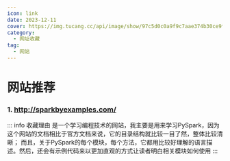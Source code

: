 ```yaml
---
icon: link
date: 2023-12-11
cover: https://img.tucang.cc/api/image/show/97c5d0c0a9f9c7aae374b30ce9f16e6d
category:
  - 网址收藏
tag:
  - 网站
---
```


# 网站推荐
### <HopeIcon icon="support" color="orange" size="2rem"/> 1. http://sparkbyexamples.com/
::: info 收藏理由
是一个学习编程技术的网站，我主要是用来学习PySpark，因为这个网站的文档相比于官方文档来说，它的目录结构就比较一目了然，整体比较清晰；
而且，关于PySpark的每个模块，每个方法，它都用比较好理解的语言描述。然后，还会有示例代码来以更加直观的方式让读者明白相关模块如何使用
:::
<SiteInfo
name="Pyspark Site"
desc="PySpark学习网站，相比于其他网站教程，sparkbyexamples.com有着更清晰的目录结构和更详细更易懂的语言描述。"
url="http://sparkbyexamples.com/"
preview="https://sparkbyexamples.com/"
/>


